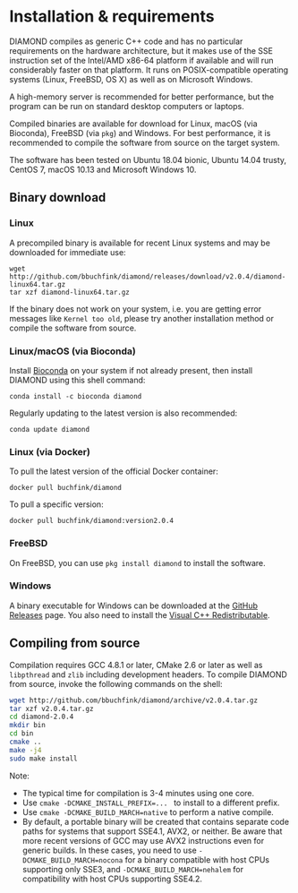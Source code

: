 # Installation & requirements

DIAMOND compiles as generic C++ code and has no particular requirements
on the hardware architecture, but it makes use of the SSE instruction
set of the Intel/AMD x86-64 platform if available and will run
considerably faster on that platform. It runs on POSIX-compatible
operating systems (Linux, FreeBSD, OS X) as well as on Microsoft
Windows.

A high-memory server is recommended for better performance, but the
program can be run on standard desktop computers or laptops.

Compiled binaries are available for download for Linux, macOS (via
Bioconda), FreeBSD (via `pkg`) and Windows. For best performance, it is
recommended to compile the software from source on the target system.

The software has been tested on Ubuntu 18.04 bionic, Ubuntu 14.04 trusty,
CentOS 7, macOS 10.13 and Microsoft Windows 10.

## Binary download

### Linux

A precompiled binary is available for recent Linux systems and may be
downloaded for immediate use:

    wget http://github.com/bbuchfink/diamond/releases/download/v2.0.4/diamond-linux64.tar.gz
    tar xzf diamond-linux64.tar.gz

If the binary does not work on your system, i.e. you are getting error
messages like `Kernel too old`, please try another installation method
or compile the software from source.

### Linux/macOS (via Bioconda)

Install [Bioconda](https://bioconda.github.io/) on your system if not
already present, then install DIAMOND using this shell command:

    conda install -c bioconda diamond

Regularly updating to the latest version is also recommended:

    conda update diamond

### Linux (via Docker)

To pull the latest version of the official Docker container:

    docker pull buchfink/diamond

To pull a specific version:

    docker pull buchfink/diamond:version2.0.4

### FreeBSD

On FreeBSD, you can use `pkg install diamond` to install the software.

### Windows

A binary executable for Windows can be downloaded at the [GitHub Releases](https://github.com/bbuchfink/diamond/releases)
page. You also need to install the [Visual C++ Redistributable](https://www.microsoft.com/en-us/download/details.aspx?id=48145).

## Compiling from source

Compilation requires GCC 4.8.1 or later, CMake 2.6 or later as well as
`libpthread` and `zlib` including development headers. To compile DIAMOND
from source, invoke the following commands on the shell:

```bash
wget http://github.com/bbuchfink/diamond/archive/v2.0.4.tar.gz
tar xzf v2.0.4.tar.gz
cd diamond-2.0.4
mkdir bin
cd bin
cmake ..
make -j4
sudo make install
```

Note:

  - The typical time for compilation is 3-4 minutes using one core.
  - Use ` cmake -DCMAKE_INSTALL_PREFIX=...  ` to install to a different
    prefix.
  - Use `cmake -DCMAKE_BUILD_MARCH=native` to perform a native compile.
  - By default, a portable binary will be created that contains separate
    code paths for systems that support SSE4.1, AVX2, or neither. Be
    aware that more recent versions of GCC may use AVX2 instructions
    even for generic builds. In these cases, you need to use
    `-DCMAKE_BUILD_MARCH=nocona` for a binary compatible with host CPUs
    supporting only SSE3, and `-DCMAKE_BUILD_MARCH=nehalem` for compatibility
    with host CPUs supporting SSE4.2.
